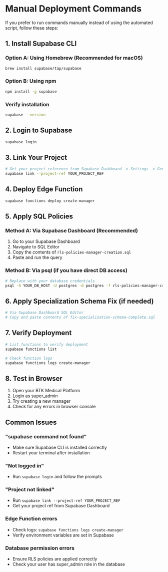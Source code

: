 # Manual Deployment Commands

If you prefer to run commands manually instead of using the automated script, follow these steps:

## 1. Install Supabase CLI

### Option A: Using Homebrew (Recommended for macOS)
```bash
brew install supabase/tap/supabase
```

### Option B: Using npm
```bash
npm install -g supabase
```

### Verify installation
```bash
supabase --version
```

## 2. Login to Supabase
```bash
supabase login
```

## 3. Link Your Project
```bash
# Get your project reference from Supabase Dashboard -> Settings -> General
supabase link --project-ref YOUR_PROJECT_REF
```

## 4. Deploy Edge Function
```bash
supabase functions deploy create-manager
```

## 5. Apply SQL Policies

### Method A: Via Supabase Dashboard (Recommended)
1. Go to your Supabase Dashboard
2. Navigate to SQL Editor
3. Copy the contents of `rls-policies-manager-creation.sql`
4. Paste and run the query

### Method B: Via psql (if you have direct DB access)
```bash
# Replace with your database credentials
psql -h YOUR_DB_HOST -U postgres -d postgres -f rls-policies-manager-creation.sql
```

## 6. Apply Specialization Schema Fix (if needed)
```bash
# Via Supabase Dashboard SQL Editor
# Copy and paste contents of fix-specialization-schema-complete.sql
```

## 7. Verify Deployment
```bash
# List functions to verify deployment
supabase functions list

# Check function logs
supabase functions logs create-manager
```

## 8. Test in Browser
1. Open your BTK Medical Platform
2. Login as super_admin
3. Try creating a new manager
4. Check for any errors in browser console

## Common Issues

### "supabase command not found"
- Make sure Supabase CLI is installed correctly
- Restart your terminal after installation

### "Not logged in"
- Run `supabase login` and follow the prompts

### "Project not linked"
- Run `supabase link --project-ref YOUR_PROJECT_REF`
- Get your project ref from Supabase Dashboard

### Edge Function errors
- Check logs: `supabase functions logs create-manager`
- Verify environment variables are set in Supabase

### Database permission errors
- Ensure RLS policies are applied correctly
- Check your user has super_admin role in the database
